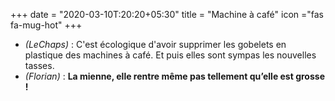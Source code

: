 +++
date = "2020-03-10T:20:20+05:30"
title = "Machine à café"
icon ="fas fa-mug-hot"
+++

* _(LeChaps)_ : C'est écologique d'avoir supprimer les gobelets en plastique des machines à café. Et puis elles sont sympas les nouvelles tasses.
* _(Florian)_ : **La mienne, elle rentre même pas tellement qu’elle est grosse !**
